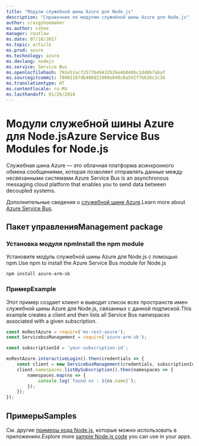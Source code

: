 ```yaml
---
title: "Модули служебной шины Azure для Node.js"
description: "Справочник по модулям служебной шины Azure для Node.js"
author: craigshoemaker
ms.author: cshoe
manager: routlaw
ms.date: 07/18/2017
ms.topic: article
ms.prod: azure
ms.technology: azure
ms.devlang: nodejs
ms.service: Service Bus
ms.openlocfilehash: 792e51acf2577649432b26e4b840bc1d40b7abaf
ms.sourcegitcommit: 78001187db408d21909e949c8a592f76626c2c3b
ms.translationtype: HT
ms.contentlocale: ru-RU
ms.lasthandoff: 01/26/2018
---
```

# <a name="azure-service-bus-modules-for-nodejs"></a><span data-ttu-id="8eb71-103">Модули служебной шины Azure для Node.js</span><span class="sxs-lookup"><span data-stu-id="8eb71-103">Azure Service Bus Modules for Node.js</span></span>

<span data-ttu-id="8eb71-104">Служебная шина Azure — это облачная платформа асинхронного обмена сообщениями, которая позволяет отправлять данные между несвязанными системами.</span><span class="sxs-lookup"><span data-stu-id="8eb71-104">Azure Service Bus is an asynchronous messaging cloud platform that enables you to send data between decoupled systems.</span></span>

<span data-ttu-id="8eb71-105">Дополнительные сведения о [служебной шине Azure](https://docs.microsoft.com/azure/service-bus-messaging/service-bus-messaging-overview).</span><span class="sxs-lookup"><span data-stu-id="8eb71-105">Learn more about [Azure Service Bus](https://docs.microsoft.com/azure/service-bus-messaging/service-bus-messaging-overview).</span></span>

## <a name="management-package"></a><span data-ttu-id="8eb71-106">Пакет управления</span><span class="sxs-lookup"><span data-stu-id="8eb71-106">Management package</span></span>

### <a name="install-the-npm-module"></a><span data-ttu-id="8eb71-107">Установка модуля npm</span><span class="sxs-lookup"><span data-stu-id="8eb71-107">Install the npm module</span></span>

<span data-ttu-id="8eb71-108">Установите модуль служебной шины Azure для Node.js с помощью npm.</span><span class="sxs-lookup"><span data-stu-id="8eb71-108">Use npm to install the Azure Service Bus module for Node.js</span></span>

```bash
npm install azure-arm-sb
```

### <a name="example"></a><span data-ttu-id="8eb71-109">Пример</span><span class="sxs-lookup"><span data-stu-id="8eb71-109">Example</span></span>

<span data-ttu-id="8eb71-110">Этот пример создает клиент и выводит список всех пространств имен служебной шины Azure для Node.js, связанных с данной подпиской.</span><span class="sxs-lookup"><span data-stu-id="8eb71-110">This example creates a client and then lists all Service Bus namespaces associated with a given subscription.</span></span>

```javascript
const msRestAzure = require('ms-rest-azure');
const ServicebusManagement = require('azure-arm-sb');

const subscriptionId = 'your-subscription-id';

msRestAzure.interactiveLogin().then(credentials => {
    const client = new ServicebusManagement(credentials, subscriptionId);
    client.namespaces.listBySubscription().then(namespaces => {
        namespaces.map(ns => {
            console.log(`found ns : ${ns.name}`);
        });
    });
});
```

## <a name="samples"></a><span data-ttu-id="8eb71-111">Примеры</span><span class="sxs-lookup"><span data-stu-id="8eb71-111">Samples</span></span>

<span data-ttu-id="8eb71-112">См. другие [примеры кода Node.js](https://azure.microsoft.com/resources/samples/?platform=nodejs), которые можно использовать в приложениях.</span><span class="sxs-lookup"><span data-stu-id="8eb71-112">Explore more [sample Node.js code](https://azure.microsoft.com/resources/samples/?platform=nodejs) you can use in your apps.</span></span>
